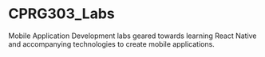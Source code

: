 # CPRG303_Labs
Mobile Application Development labs geared towards learning React Native and accompanying technologies to create mobile applications.
